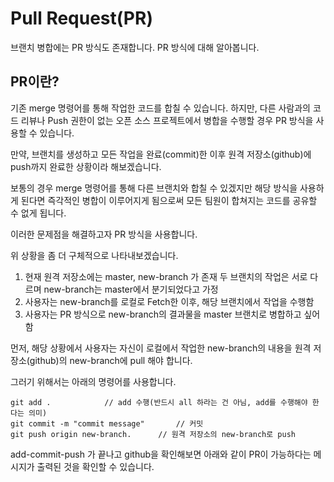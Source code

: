# Pull Request(PR)

브랜치 병합에는 PR 방식도 존재합니다. PR 방식에 대해 알아봅니다.

## PR이란?
기존 merge 명령어를 통해 작업한 코드를 합칠 수 있습니다. 하지만, 다른 사람과의 코드 리뷰나 Push 권한이 없는 오픈 소스 프로젝트에서 병합을 수행할 경우 PR 방식을 사용할 수 있습니다.

만약, 브랜치를 생성하고 모든 작업을 완료(commit)한 이후 원격 저장소(github)에 push까지 완료한 상황이라 해보겠습니다.

보통의 경우 merge 명령어를 통해 다른 브랜치와 합칠 수 있겠지만 해당 방식을 사용하게 된다면 즉각적인 병합이 이루어지게 됨으로써 모든 팀원이 합쳐지는 코드를 공유할 수 없게 됩니다.

이러한 문제점을 해결하고자 PR 방식을 사용합니다.

위 상황을 좀 더 구체적으로 나타내보겠습니다.

1. 현재 원격 저장소에는 master, new-branch 가 존재
   두 브랜치의 작업은 서로 다르며 new-branch는 master에서 분기되었다고 가정
2. 사용자는 new-branch를 로컬로 Fetch한 이후, 해당 브랜치에서 작업을 수행함
3. 사용자는 PR 방식으로 new-branch의 결과물을 master 브랜치로 병합하고 싶어함

먼저, 해당 상황에서 사용자는 자신이 로컬에서 작업한 new-branch의 내용을 원격 저장소(github)의 new-branch에 pull 해야 합니다.

그러기 위해서는 아래의 명령어를 사용합니다.

```
git add .            // add 수행(반드시 all 하라는 건 아님, add를 수행해야 한다는 의미)
git commit -m "commit message"       // 커밋
git push origin new-branch.      // 원격 저장소의 new-branch로 push
```

add-commit-push 가 끝나고 github을 확인해보면 아래와 같이 PR이 가능하다는 메시지가 출력된 것을 확인할 수 있습니다.

